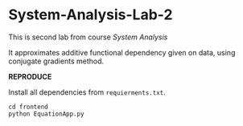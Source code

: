 # System-Analysis-Lab-2

This is second lab from course *System Analysis*

It approximates additive functional dependency given on data, using conjugate gradients method.

**REPRODUCE**

Install all dependencies from `requierments.txt`.

```
cd frontend
python EquationApp.py
```
